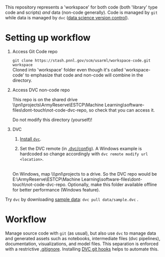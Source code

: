 This repository represents a 'workspace' for both code (both 'library' type code and scripts) _and_ data (non-code generally). Code is managed by `git` while data is managed by `dvc` ([data science version control](http://dvc.org)).


# Setting up workflow

1. Access Git Code repo

    `git clone https://stash.pnnl.gov/scm/usarml/workspace-code.git workspace`
    <br>
    Cloned into 'workspace' folder even though it's called 'workspace-code' to emphasize that code and non-code will combine in the directory.

2. Access DVC non-code repo

    This repo is on the shared drive \\\pnl\projects\ArmyReserve\ESTCP\Machine Learning\software-files\dont-touch\not-code-dvc-repo, so check that you can access it.

    Do not modify this directory (yourself)!

3. DVC

    1. [Install `dvc`](https://dvc.org/doc/get-started/install).

    2. Set the DVC remote (in [.dvc/config](.dvc/config)). A Windows example is hardcoded so change accordingly with `dvc remote modify url <location>`.
    <br>
    On Windows, map \\\pnl\projects to a drive. So the DVC repo would be E:\ArmyReserve\ESTCP\Machine Learning\software-files\dont-touch\not-code-dvc-repo. Optionally, make this folder available offline for better performance (Windows feature).


 Try `dvc` by downloading [sample data](data/sample.dvc): `dvc pull data/sample.dvc`   .


# Workflow

Manage source code with `git` (as usual), but also use `dvc` to manage data and generated assets such as notebooks, intermediate files (dvc pipelines), documentation, visualizations, and model files. This separation is enforced with a restrictive [.gitignore](.gitignore). Installing [DVC git hooks](https://dvc.org/doc/commands-reference/install) helps to automate this.


<!-- branching? base env and libs -->
